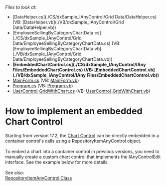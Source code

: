 <!-- default file list -->
*Files to look at*:

* [DataHelper.cs](./CS/dxSample_IAnyControl/Grid Data/DataHelper.cs) (VB: [DataHelper.vb](./VB/dxSample_IAnyControl/Grid Data/DataHelper.vb))
* [EmployeeSellingByCategoryChartData.cs](./CS/dxSample_IAnyControl/Grid Data/EmployeeSellingByCategoryChartData.cs) (VB: [EmployeeSellingByCategoryChartData.vb](./VB/dxSample_IAnyControl/Grid Data/EmployeeSellingByCategoryChartData.vb))
* **[EmbeddedChartControl.cs](./CS/dxSample_IAnyControl/IAny Files/EmbeddedChartControl.cs) (VB: [EmbeddedChartControl.vb](./VB/dxSample_IAnyControl/IAny Files/EmbeddedChartControl.vb))**
* [MainForm.cs](./CS/dxSample_IAnyControl/MainForm.cs) (VB: [MainForm.vb](./VB/dxSample_IAnyControl/MainForm.vb))
* [Program.cs](./CS/dxSample_IAnyControl/Program.cs) (VB: [Program.vb](./VB/dxSample_IAnyControl/Program.vb))
* [UserControl_GridWIthChart.cs](./CS/dxSample_IAnyControl/UserControl_GridWIthChart.cs) (VB: [UserControl_GridWIthChart.vb](./VB/dxSample_IAnyControl/UserControl_GridWIthChart.vb))
<!-- default file list end -->
# How to implement an embedded Chart Control 


Starting from version 17.2, the <a href="https://documentation.devexpress.com/#WindowsForms/CustomDocument8117">Chart Control</a> can be directly embedded in a container control's cells using a RepositoryItemAnyControl object.<br><br>To embed a chart into a container control in previous versions, you need to manually create a custom chart control that implements the IAnyControlEdit interface. See the example below for more details.<br><br>See also:<br><a href="https://documentation.devexpress.com/#WindowsForms/clsDevExpressXtraEditorsCustomEditorRepositoryItemAnyControltopic">RepositoryItemAnyControl Class</a>

<br/>


